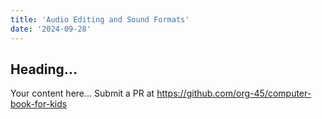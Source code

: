 ```yaml
---
title: 'Audio Editing and Sound Formats'
date: '2024-09-28'
---
```


## Heading...
Your content here...
Submit a PR at https://github.com/org-45/computer-book-for-kids

